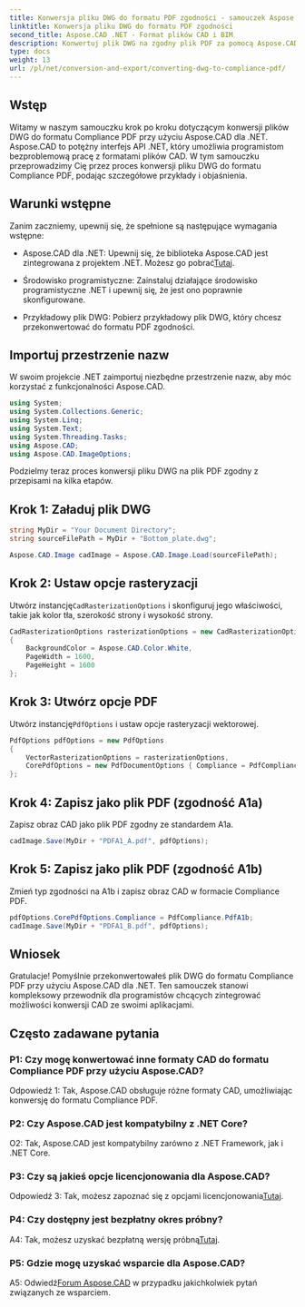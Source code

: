 ```yaml
---
title: Konwersja pliku DWG do formatu PDF zgodności - samouczek Aspose.CAD
linktitle: Konwersja pliku DWG do formatu PDF zgodności
second_title: Aspose.CAD .NET - Format plików CAD i BIM
description: Konwertuj plik DWG na zgodny plik PDF za pomocą Aspose.CAD dla .NET. Postępuj zgodnie z naszym samouczkiem, aby uzyskać wskazówki krok po kroku.
type: docs
weight: 13
url: /pl/net/conversion-and-export/converting-dwg-to-compliance-pdf/
---
```

## Wstęp

Witamy w naszym samouczku krok po kroku dotyczącym konwersji plików DWG do formatu Compliance PDF przy użyciu Aspose.CAD dla .NET. Aspose.CAD to potężny interfejs API .NET, który umożliwia programistom bezproblemową pracę z formatami plików CAD. W tym samouczku przeprowadzimy Cię przez proces konwersji pliku DWG do formatu Compliance PDF, podając szczegółowe przykłady i objaśnienia.

## Warunki wstępne

Zanim zaczniemy, upewnij się, że spełnione są następujące wymagania wstępne:

-  Aspose.CAD dla .NET: Upewnij się, że biblioteka Aspose.CAD jest zintegrowana z projektem .NET. Możesz go pobrać[Tutaj](https://releases.aspose.com/cad/net/).

- Środowisko programistyczne: Zainstaluj działające środowisko programistyczne .NET i upewnij się, że jest ono poprawnie skonfigurowane.

- Przykładowy plik DWG: Pobierz przykładowy plik DWG, który chcesz przekonwertować do formatu PDF zgodności.

## Importuj przestrzenie nazw

W swoim projekcie .NET zaimportuj niezbędne przestrzenie nazw, aby móc korzystać z funkcjonalności Aspose.CAD.

```csharp
using System;
using System.Collections.Generic;
using System.Linq;
using System.Text;
using System.Threading.Tasks;
using Aspose.CAD;
using Aspose.CAD.ImageOptions;
```

Podzielmy teraz proces konwersji pliku DWG na plik PDF zgodny z przepisami na kilka etapów.

## Krok 1: Załaduj plik DWG

```csharp
string MyDir = "Your Document Directory";
string sourceFilePath = MyDir + "Bottom_plate.dwg";

Aspose.CAD.Image cadImage = Aspose.CAD.Image.Load(sourceFilePath);
```

## Krok 2: Ustaw opcje rasteryzacji

 Utwórz instancję`CadRasterizationOptions` i skonfiguruj jego właściwości, takie jak kolor tła, szerokość strony i wysokość strony.

```csharp
CadRasterizationOptions rasterizationOptions = new CadRasterizationOptions
{
    BackgroundColor = Aspose.CAD.Color.White,
    PageWidth = 1600,
    PageHeight = 1600
};
```

## Krok 3: Utwórz opcje PDF

 Utwórz instancję`PdfOptions` i ustaw opcje rasteryzacji wektorowej.

```csharp
PdfOptions pdfOptions = new PdfOptions
{
    VectorRasterizationOptions = rasterizationOptions,
    CorePdfOptions = new PdfDocumentOptions { Compliance = PdfCompliance.PdfA1a }
};
```

## Krok 4: Zapisz jako plik PDF (zgodność A1a)

Zapisz obraz CAD jako plik PDF zgodny ze standardem A1a.

```csharp
cadImage.Save(MyDir + "PDFA1_A.pdf", pdfOptions);
```

## Krok 5: Zapisz jako plik PDF (zgodność A1b)

Zmień typ zgodności na A1b i zapisz obraz CAD w formacie Compliance PDF.

```csharp
pdfOptions.CorePdfOptions.Compliance = PdfCompliance.PdfA1b;
cadImage.Save(MyDir + "PDFA1_B.pdf", pdfOptions);
```

## Wniosek

Gratulacje! Pomyślnie przekonwertowałeś plik DWG do formatu Compliance PDF przy użyciu Aspose.CAD dla .NET. Ten samouczek stanowi kompleksowy przewodnik dla programistów chcących zintegrować możliwości konwersji CAD ze swoimi aplikacjami.

## Często zadawane pytania

### P1: Czy mogę konwertować inne formaty CAD do formatu Compliance PDF przy użyciu Aspose.CAD?

Odpowiedź 1: Tak, Aspose.CAD obsługuje różne formaty CAD, umożliwiając konwersję do formatu Compliance PDF.

### P2: Czy Aspose.CAD jest kompatybilny z .NET Core?

O2: Tak, Aspose.CAD jest kompatybilny zarówno z .NET Framework, jak i .NET Core.

### P3: Czy są jakieś opcje licencjonowania dla Aspose.CAD?

 Odpowiedź 3: Tak, możesz zapoznać się z opcjami licencjonowania[Tutaj](https://purchase.aspose.com/buy).

### P4: Czy dostępny jest bezpłatny okres próbny?

 A4: Tak, możesz uzyskać bezpłatną wersję próbną[Tutaj](https://releases.aspose.com/).

### P5: Gdzie mogę uzyskać wsparcie dla Aspose.CAD?

A5: Odwiedź[Forum Aspose.CAD](https://forum.aspose.com/c/cad/19) w przypadku jakichkolwiek pytań związanych ze wsparciem.